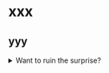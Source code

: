 # xxx
## yyy
<details>
<summary>Want to ruin the surprise?</summary>
  
Well, you asked for it!

</details>
